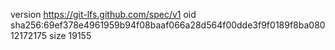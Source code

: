 version https://git-lfs.github.com/spec/v1
oid sha256:69ef378e4961959b94f08baaf066a28d564f00dde3f9f0189f8ba08012172175
size 19155
